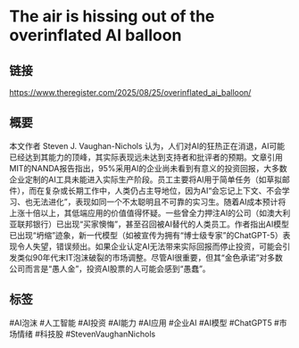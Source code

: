 # The air is hissing out of the overinflated AI balloon

## 链接
https://www.theregister.com/2025/08/25/overinflated_ai_balloon/

## 概要
本文作者 Steven J. Vaughan-Nichols 认为，人们对AI的狂热正在消退，AI可能已经达到其能力的顶峰，其实际表现远未达到支持者和批评者的预期。文章引用MIT的NANDA报告指出，95%采用AI的企业尚未看到有意义的投资回报，大多数企业定制的AI工具未能进入实际生产阶段。员工主要将AI用于简单任务（如草拟邮件），而在复杂或长期工作中，人类仍占主导地位，因为AI“会忘记上下文、不会学习、也无法进化”，表现如同一个不太聪明且不可靠的实习生。随着AI成本预计将上涨十倍以上，其低端应用的价值值得怀疑。一些曾全力押注AI的公司（如澳大利亚联邦银行）已出现“买家懊悔”，甚至召回被AI替代的人类员工。作者指出AI模型已出现“坍缩”迹象，新一代模型（如被宣传为拥有“博士级专家”的ChatGPT-5）表现令人失望，错误频出。如果企业认定AI无法带来实际回报而停止投资，可能会引发类似90年代末IT泡沫破裂的市场调整。尽管AI很重要，但其“金色承诺”对多数公司而言是“愚人金”，投资AI股票的人可能会感到“愚蠢”。

## 标签
#AI泡沫 #人工智能 #AI投资 #AI能力 #AI应用 #企业AI #AI模型 #ChatGPT5 #市场情绪 #科技股 #StevenVaughanNichols